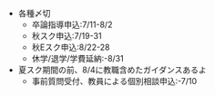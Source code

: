 ﻿---
layout: post
categories: [慶應通信, 情報]
tags: [慶應通信, NL]
author: tmo
---
* 各種〆切
  * 卒論指導申込:7/11-8/2
  * 秋スク申込:7/19-31
  * 秋Eスク申込:8/22-28
  * 休学/退学/学費延納:-8/31
* 夏スク期間の前、8/4に教職含めたガイダンスあるよ
  * 事前質問受付、教員による個別相談申込:-7/10